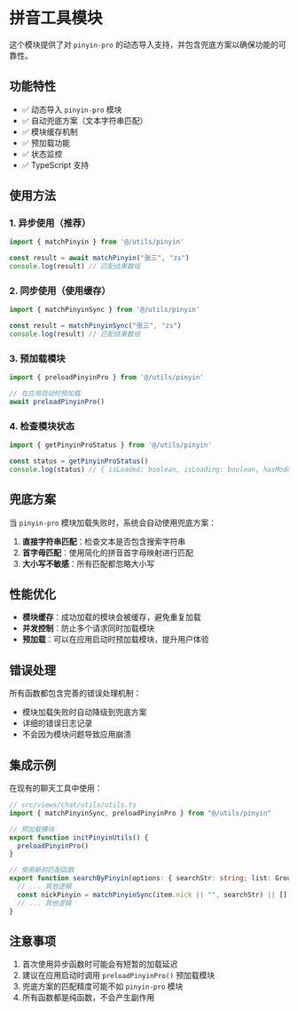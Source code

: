 # 拼音工具模块

这个模块提供了对 `pinyin-pro` 的动态导入支持，并包含兜底方案以确保功能的可靠性。

## 功能特性

- ✅ 动态导入 `pinyin-pro` 模块
- ✅ 自动兜底方案（文本字符串匹配）
- ✅ 模块缓存机制
- ✅ 预加载功能
- ✅ 状态监控
- ✅ TypeScript 支持

## 使用方法

### 1. 异步使用（推荐）

```typescript
import { matchPinyin } from '@/utils/pinyin'

const result = await matchPinyin("张三", "zs")
console.log(result) // 匹配结果数组
```

### 2. 同步使用（使用缓存）

```typescript
import { matchPinyinSync } from '@/utils/pinyin'

const result = matchPinyinSync("张三", "zs")
console.log(result) // 匹配结果数组
```

### 3. 预加载模块

```typescript
import { preloadPinyinPro } from '@/utils/pinyin'

// 在应用启动时预加载
await preloadPinyinPro()
```

### 4. 检查模块状态

```typescript
import { getPinyinProStatus } from '@/utils/pinyin'

const status = getPinyinProStatus()
console.log(status) // { isLoaded: boolean, isLoading: boolean, hasModule: boolean }
```

## 兜底方案

当 `pinyin-pro` 模块加载失败时，系统会自动使用兜底方案：

1. **直接字符串匹配**：检查文本是否包含搜索字符串
2. **首字母匹配**：使用简化的拼音首字母映射进行匹配
3. **大小写不敏感**：所有匹配都忽略大小写

## 性能优化

- **模块缓存**：成功加载的模块会被缓存，避免重复加载
- **并发控制**：防止多个请求同时加载模块
- **预加载**：可以在应用启动时预加载模块，提升用户体验

## 错误处理

所有函数都包含完善的错误处理机制：

- 模块加载失败时自动降级到兜底方案
- 详细的错误日志记录
- 不会因为模块问题导致应用崩溃

## 集成示例

在现有的聊天工具中使用：

```typescript
// src/views/chat/utils/utils.ts
import { matchPinyinSync, preloadPinyinPro } from "@/utils/pinyin"

// 预加载模块
export function initPinyinUtils() {
  preloadPinyinPro()
}

// 使用新的匹配函数
export function searchByPinyin(options: { searchStr: string; list: GroupMember[] }) {
  // ... 其他逻辑
  const nickPinyin = matchPinyinSync(item.nick || "", searchStr) || []
  // ... 其他逻辑
}
```

## 注意事项

1. 首次使用异步函数时可能会有短暂的加载延迟
2. 建议在应用启动时调用 `preloadPinyinPro()` 预加载模块
3. 兜底方案的匹配精度可能不如 `pinyin-pro` 模块
4. 所有函数都是纯函数，不会产生副作用
